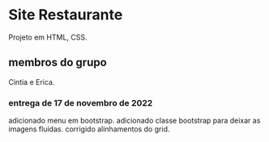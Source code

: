 # Site Restaurante

Projeto em HTML, CSS.

## membros do grupo
Cintia e Erica.

### entrega de 17 de novembro de 2022
adicionado menu em bootstrap.
adicionado classe bootstrap para deixar as imagens fluídas.
corrigido alinhamentos do grid.
